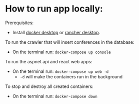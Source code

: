﻿# How to run app locally:

Prerequisites:

- Install [docker desktop](https://www.docker.com/products/docker-desktop/) or [rancher desktop](https://rancherdesktop.io/).

To run the crawler that will insert conferences in the database:

- On the terminal run: `docker-compose up console`

To run the aspnet api and react web apps:

- On the terminal run: `docker-compose up web -d`
  - `-d` will make the containers run in the background

To stop and destroy all created containers:

- On the terminal run: `docker-compose down`
